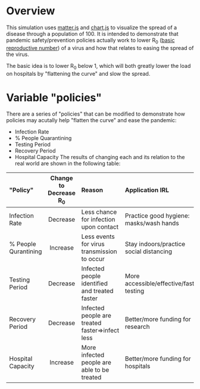 # Overview
This simulation uses [matter.js](https://brm.io/matter-js/) and [chart.js](https://www.chartjs.org/) to visualize the spread of a disease through a population of 100. It is intended to demonstrate that pandemic safety/prevention policies actually work to lower R<sub>0</sub> ([basic reproductive number](https://youtu.be/5TJ8RJiQPYA)) of a virus and how that relates to easing the spread of the virus.

The basic idea is to lower R<sub>0</sub> below 1, which will both greatly lower the load on hospitals by "flattening the curve" and slow the spread.
# Variable "policies"
There are a series of "policies" that can be modified to demonstrate how policies may acutally help "flatten the curve" and ease the pandemic:
* Infection Rate
* % People Quarantining
* Testing Period
* Recovery Period
* Hospital Capacity
The results of changing each and its relation to the real world are shown in the following table:

| "Policy"              | Change to Decrease R<sub>0</sub> | Reason                                         | Application IRL                          |
| :---------------------|:--------------------------------:|:-----------------------------------------------|:-----------------------------------------|
| Infection Rate        | Decrease                         | Less chance for infection upon contact         | Practice good hygiene: masks/wash hands  |
| % People Qurantining  | Increase                         | Less events for virus transmission to occur    | Stay indoors/practice social distancing  |
| Testing Period        | Decrease                         | Infected people identified and treated faster  | More accessible/effective/faster testing |
| Recovery Period       | Decrease                         | Infected people are treated faster⇒infect less | Better/more funding for research         |
| Hospital Capacity     | Increase                         | More infected people are able to be treated    | Better/more funding for hospitals        |
